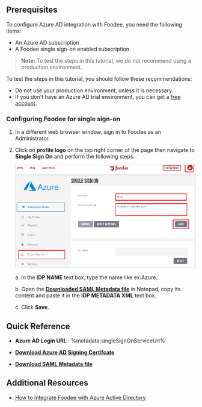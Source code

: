 ## Prerequisites

To configure Azure AD integration with Foodee, you need the following items:

- An Azure AD subscription
- A Foodee single sign-on enabled subscription

> **Note:**
> To test the steps in this tutorial, we do not recommend using a production environment.

To test the steps in this tutorial, you should follow these recommendations:

- Do not use your production environment, unless it is necessary.
- If you don't have an Azure AD trial environment, you can get a [free account](https://azure.microsoft.com/free/).

### Configuring Foodee for single sign-on

1. In a different web browser window, sign in to Foodee as an Administrator.

2. Click on **profile logo** on the top right corner of the page then navigate to **Single Sign On** and perform the following steps:

	 ![Foodee configuration](./media/config01.png)

	a. In the **IDP NAME** text box, type the name like ex:Azure.

	b. Open the **[Downloaded SAML Metadata file](%metadata:metadataDownloadUrl%)** in Notepad, copy its content and paste it in the **IDP METADATA XML** text box.

	c. Click **Save**.

## Quick Reference

* **Azure AD Login URL** : %metadata:singleSignOnServiceUrl%

* **[Download Azure AD Signing Certifcate](%metadata:CertificateDownloadRawUrl%)**

* **[Download SAML Metadata file](%metadata:metadataDownloadUrl%)**

## Additional Resources

* [How to integrate Foodee with Azure Active Directory](https://docs.microsoft.com/azure/active-directory/saas-apps/foodee-tutorial)
